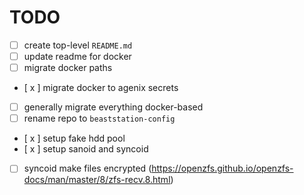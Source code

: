 # TODO

- [  ] create top-level `README.md`
- [  ] update readme for docker
- [  ] migrate docker paths
- [ x ] migrate docker to agenix secrets
- [  ] generally migrate everything docker-based
- [  ] rename repo to `beaststation-config`
- [ x ] setup fake hdd pool
- [ x ] setup sanoid and syncoid
- [  ] syncoid make files encrypted (<https://openzfs.github.io/openzfs-docs/man/master/8/zfs-recv.8.html>)
